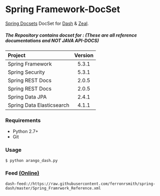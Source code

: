 Spring Framework-DocSet
=================

[Spring Docsets](https://spring.io/projects/) DocSet for [Dash](http://kapeli.com) & [Zeal](https://zealdocs.org/).


##### The Repository contains docset for : (These are all reference documentations and NOT JAVA API-DOCS)

| Project       | Version     | 
| :------------- | :----------: | 
|  Spring Framework | 5.3.1   | 
|  Spring Security   | 5.3.1 | 
|  Spring REST Docs   | 2.0.5 | 
|  Spring REST Docs   | 2.0.5 | 
|  Spring Data JPA   | 2.4.1 | 
|  Spring Data Elasticsearch   | 4.1.1 | 



### Requirements

* Python 2.7+
* Git


### Usage

	$ python arango_dash.py

### Feed [(Online)](https://raw.githubusercontent.com/ferronrsmith/spring-dash/master/Spring_Framrwork_Reference.xml)

	dash-feed://https://raw.githubusercontent.com/ferronrsmith/spring-dash/master/Spring_Framrwork_Reference.xml
